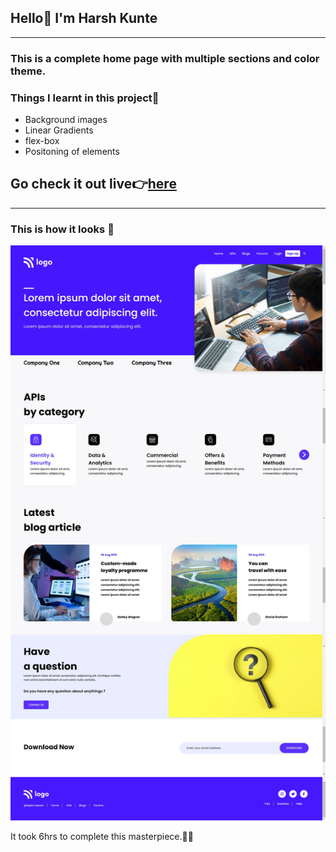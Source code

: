 ## Hello👋 I'm **Harsh Kunte**
---
### This is a complete home page with multiple sections and color theme.

### Things I learnt in this project🤯
- Background images
- Linear Gradients
- flex-box
- Positoning of elements

## Go check it out live👉[here](https://developers-home.netlify.app/)
---
### This is how it looks 👀
![Preview](./output2.jpg)


It took 6hrs to complete this masterpiece.😮‍💨